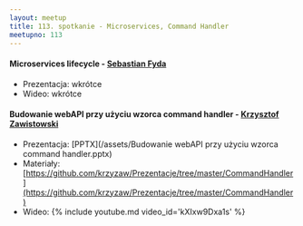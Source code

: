 ```yaml
---
layout: meetup
title: 113. spotkanie - Microservices, Command Handler
meetupno: 113
---
```


#### Microservices lifecycle - [Sebastian Fyda](https://twitter.com/sebastianfyda?lang=en)
* Prezentacja: wkrótce
* Wideo: wkrótce

#### Budowanie webAPI przy użyciu wzorca command handler - [Krzysztof Zawistowski](https://github.com/krzyzaw)
* Prezentacja: [PPTX](/assets/Budowanie webAPI przy użyciu wzorca command handler.pptx)
* Materiały: [https://github.com/krzyzaw/Prezentacje/tree/master/CommandHandler](https://github.com/krzyzaw/Prezentacje/tree/master/CommandHandler)
* Wideo: {% include youtube.md video_id='kXIxw9Dxa1s' %}
